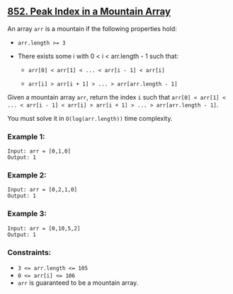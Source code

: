 ## [852. Peak Index in a Mountain Array](https://leetcode.com/problems/peak-index-in-a-mountain-array/description/)

An array `arr` is a mountain if the following properties hold:

- `arr.length >= 3`

- There exists some i with 0 < i < arr.length - 1 such that:
 
  - `arr[0] < arr[1] < ... < arr[i - 1] < arr[i]`

  - `arr[i] > arr[i + 1] > ... > arr[arr.length - 1]`
 
Given a mountain array `arr`, return the index `i` such that `arr[0] < arr[1] < ... < arr[i - 1] < arr[i] > arr[i + 1] > ... > arr[arr.length - 1]`.

You must solve it in `O(log(arr.length))` time complexity.

### Example 1:

```
Input: arr = [0,1,0]
Output: 1
```

### Example 2:

```
Input: arr = [0,2,1,0]
Output: 1
```

### Example 3:

```
Input: arr = [0,10,5,2]
Output: 1
 ```

### Constraints:

- `3 <= arr.length <= 105`
- `0 <= arr[i] <= 106`
- `arr` is guaranteed to be a mountain array.
